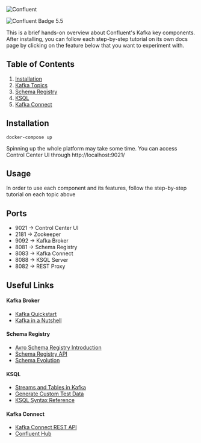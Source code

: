 ![Confluent](https://i.imgur.com/GgZikl8.png)

![Confluent Badge 5.5](https://img.shields.io/badge/confluent-5.5-blue)


This is a brief hands-on overview about Confluent's Kafka key components. After installing, you can follow each step-by-step tutorial on its own docs page by clicking on the feature below that you want to experiment with.

## Table of Contents

1. [Installation](#installation)
2. [Kafka Topics](docs/topics.md)
3. [Schema Registry](docs/schema-registry.md)
4. [KSQL](docs/ksql.md)
5. [Kafka Connect](docs/connect.md)

## Installation
```
docker-compose up
```
Spinning up  the whole platform may take some time. You can access Control Center UI through http://localhost:9021/

## Usage
In order to use each component and its features, follow the step-by-step tutorial on each topic above

## Ports
* 9021 → Control Center UI
* 2181 → Zookeeper
* 9092 → Kafka Broker
* 8081 → Schema Registry
* 8083 → Kafka Connect
* 8088 → KSQL Server
* 8082 → REST Proxy 

## Useful Links
#### Kafka Broker
* [Kafka Quickstart](https://kafka.apache.org/quickstart)
* [Kafka in a Nutshell](https://sookocheff.com/post/kafka/kafka-in-a-nutshell/)
#### Schema Registry
* [Avro Schema Registry Introduction](https://medium.com/@stephane.maarek/introduction-to-schemas-in-apache-kafka-with-the-confluent-schema-registry-3bf55e401321)
* [Schema Registry API](https://docs.confluent.io/current/schema-registry/develop/api.html)
* [Schema Evolution](https://docs.confluent.io/current/schema-registry/avro.html)
#### KSQL
* [Streams and Tables in Kafka](https://www.confluent.io/blog/kafka-streams-tables-part-1-event-streaming/)
* [Generate Custom Test Data](https://docs.ksqldb.io/en/latest/developer-guide/test-and-debug/generate-custom-test-data/)
* [KSQL Syntax Reference](https://docs.ksqldb.io/en/latest/developer-guide/syntax-reference/)
#### Kafka Connect
* [Kafka Connect REST API](https://docs.confluent.io/current/connect/references/restapi.html#connect-userguide-rest)
* [Confluent Hub](https://www.confluent.io/hub/)